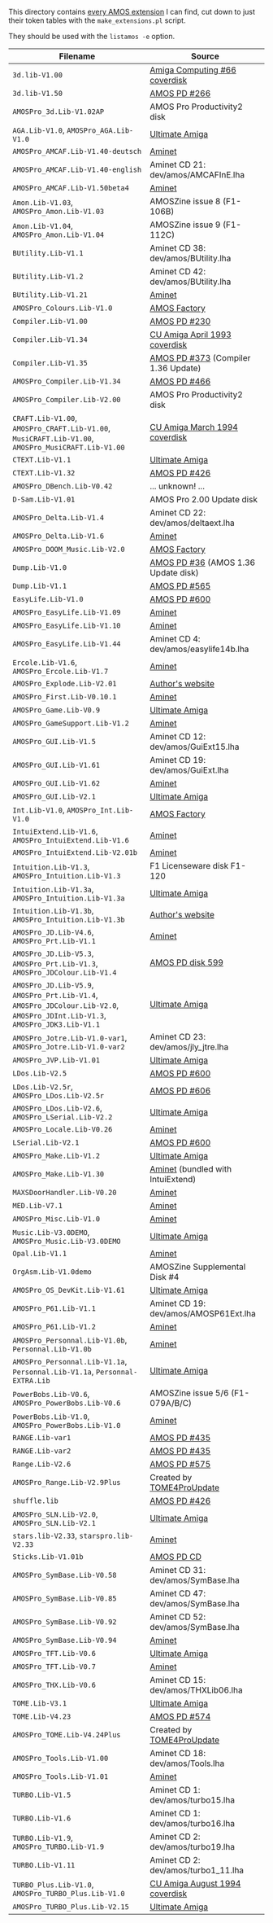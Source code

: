This directory contains [every AMOS extension](https://www.exotica.org.uk/wiki/AMOS_extensions)
I can find, cut down to just their token tables with the `make_extensions.pl` script.

They should be used with the `listamos -e` option.

| Filename                                              | Source |
|-------------------------------------------------------|--------|
|`3d.lib-V1.00`                                         |[Amiga Computing #66 coverdisk](http://amr.abime.net/issue_505_coverdisks)|
|`3d.lib-V1.50`                                         |[AMOS PD #266](http://cd.textfiles.com/amospd/251-275/APD266/AMOS_System/3d.lib)|
|`AMOSPro_3d.Lib-V1.02AP`                               |AMOS Pro Productivity2 disk|
|`AGA.Lib-V1.0`, `AMOSPro_AGA.Lib-V1.0`                 |[Ultimate Amiga](http://www.aliensrcooluk.com/public/Amiga/AMOS/AGA.LHA)|
|`AMOSPro_AMCAF.Lib-V1.40-deutsch`                      |[Aminet](http://aminet.net/package/dev/amos/AMCAFExt140InD)|
|`AMOSPro_AMCAF.Lib-V1.40-english`                      |Aminet CD 21: dev/amos/AMCAFInE.lha|
|`AMOSPro_AMCAF.Lib-V1.50beta4`                         |[Aminet](http://aminet.net/package/dev/amos/AMCAF150Final)|
|`Amon.Lib-V1.03`, `AMOSPro_Amon.Lib-V1.03`             |AMOSZine issue 8 (F1-106B)|
|`Amon.Lib-V1.04`, `AMOSPro_Amon.Lib-V1.04`             |AMOSZine issue 9 (F1-112C)|
|`BUtility.Lib-V1.1`                                    |Aminet CD 38: dev/amos/BUtility.lha|
|`BUtility.Lib-V1.2`                                    |Aminet CD 42: dev/amos/BUtility.lha|
|`BUtility.Lib-V1.21`                                   |[Aminet](http://aminet.net/package/dev/amos/BUtility)|
|`AMOSPro_Colours.Lib-V1.0`                             |[AMOS Factory](http://www.amigau.com/amigarealm/amos/amos/2301.htm)|
|`Compiler.Lib-V1.00`                                   |[AMOS PD #230](http://cd.textfiles.com/amospd/226-250/APD230/AMOS_System/)|
|`Compiler.Lib-V1.34`                                   |[CU Amiga April 1993 coverdisk](http://amr.abime.net/issue_602_coverdisks)|
|`Compiler.Lib-V1.35`                                   |[AMOS PD #373](http://cd.textfiles.com/amospd/351-375/APD373/) (Compiler 1.36 Update)|
|`AMOSPro_Compiler.Lib-V1.34`                           |[AMOS PD #466](http://cd.textfiles.com/amospd/451-475/APD466/APSystem/)|
|`AMOSPro_Compiler.Lib-V2.00`                           |AMOS Pro Productivity2 disk|
|`CRAFT.Lib-V1.00`, `AMOSPro_CRAFT.Lib-V1.00`, `MusiCRAFT.Lib-V1.00`, `AMOSPro_MusiCRAFT.Lib-V1.00` |[CU Amiga March 1994 coverdisk](http://amr.abime.net/issue_613_coverdisks)|
|`CTEXT.Lib-V1.1`                                       |[Ultimate Amiga](https://www.ultimateamiga.co.uk/index.php?action=tpmod;dl=item397)|
|`CTEXT.Lib-V1.32`                                      |[AMOS PD #426](http://cd.textfiles.com/amospd/426-450/APD426/AMOS_System/)|
|`AMOSPro_DBench.Lib-V0.42`                             |... unknown! ...|
|`D-Sam.Lib-V1.01`                                      |AMOS Pro 2.00 Update disk|
|`AMOSPro_Delta.Lib-V1.4`                               |Aminet CD 22: dev/amos/deltaext.lha|
|`AMOSPro_Delta.Lib-V1.6`                               |[Aminet](http://aminet.net/package/dev/amos/AMOSPro_Delta)|
|`AMOSPro_DOOM_Music.Lib-V2.0`                          |[AMOS Factory](http://www.amigau.com/amigarealm/amos/amos/1503.htm)|
|`Dump.Lib-V1.0`                                        |[AMOS PD #36](http://cd.textfiles.com/amospd/026-050/APD036/) (AMOS 1.36 Update disk)|
|`Dump.Lib-V1.1`                                        |[AMOS PD #565](http://cd.textfiles.com/amospd/551-575/APD565/JC/AMOS_System/)|
|`EasyLife.Lib-V1.0`                                    |[AMOS PD #600](http://cd.textfiles.com/amospd/576-600/APD600/easy/)|
|`AMOSPro_EasyLife.Lib-V1.09`                           |[Aminet](http://aminet.net/package/dev/amos/Easylife110_P1)|
|`AMOSPro_EasyLife.Lib-V1.10`                           |[Aminet](http://aminet.net/package/dev/amos/Easylife110pt1)|
|`AMOSPro_EasyLife.Lib-V1.44`                           |Aminet CD 4: dev/amos/easylife14b.lha|
|`Ercole.Lib-V1.6`, `AMOSPro_Ercole.Lib-V1.7`           |[Aminet](http://aminet.net/package/dev/amos/Ercole_ext)|
|`AMOSPro_Explode.Lib-V2.01`                            |[Author's website](https://testaware.wordpress.com/amiga/)|
|`AMOSPro_First.Lib-V0.10.1`                            |[Aminet](http://aminet.net/package/dev/amos/FirstExt)|
|`AMOSPro_Game.Lib-V0.9`                                |[Ultimate Amiga](https://www.ultimateamiga.co.uk/index.php?action=tpmod;dl=item364)|
|`AMOSPro_GameSupport.Lib-V1.2`                         |[Aminet](http://aminet.net/package/dev/amos/GameSupport)|
|`AMOSPro_GUI.Lib-V1.5`                                 |Aminet CD 12: dev/amos/GuiExt15.lha|
|`AMOSPro_GUI.Lib-V1.61`                                |Aminet CD 19: dev/amos/GuiExt.lha|
|`AMOSPro_GUI.Lib-V1.62`                                |[Aminet](http://aminet.net/package/dev/amos/GuiExt162)|
|`AMOSPro_GUI.Lib-V2.1`                                 |[Ultimate Amiga](http://www.aliensrcooluk.com/public/Amiga/AMOS/GUI_2.LHA)|
|`Int.Lib-V1.0`, `AMOSPro_Int.Lib-V1.0`                 |[AMOS Factory](http://www.amigau.com/amigarealm/amos/amos/2501.htm)|
|`IntuiExtend.Lib-V1.6`, `AMOSPro_IntuiExtend.Lib-V1.6` |[Aminet](http://aminet.net/package/dev/amos/intuiextend16)|
|`AMOSPro_IntuiExtend.Lib-V2.01b`                       |[Aminet](http://aminet.net/package/dev/amos/IntuiExtend20b)|
|`Intuition.Lib-V1.3`, `AMOSPro_Intuition.Lib-V1.3`     |F1 Licenseware disk F1-120|
|`Intuition.Lib-V1.3a`, `AMOSPro_Intuition.Lib-V1.3a`   |[Ultimate Amiga](http://www.aliensrcooluk.com/public/Amiga/AMOS/Intuition.LHA)|
|`Intuition.Lib-V1.3b`, `AMOSPro_Intuition.Lib-V1.3b`   |[Author's website](http://www.achurch.org/)|
|`AMOSPro_JD.Lib-V4.6`, `AMOSPro_Prt.Lib-V1.1`          |[Aminet](http://aminet.net/package/dev/amos/jdlib4_6)|
|`AMOSPro_JD.Lib-V5.3`, `AMOSPro_Prt.Lib-V1.3`, `AMOSPro_JDColour.Lib-V1.4` |[AMOS PD disk 599](http://cd.textfiles.com/amospd/576-600/APD599/)|
|`AMOSPro_JD.Lib-V5.9`, `AMOSPro_Prt.Lib-V1.4`, `AMOSPro_JDColour.Lib-V2.0`, `AMOSPro_JDInt.Lib-V1.3`, `AMOSPro_JDK3.Lib-V1.1` |[Ultimate Amiga](http://www.aliensrcooluk.com/public/Amiga/AMOS/JD_Extensions.LHA)|
|`AMOSPro_Jotre.Lib-V1.0-var1`, `AMOSPro_Jotre.Lib-V1.0-var2` |Aminet CD 23: dev/amos/jly_jtre.lha|
|`AMOSPro_JVP.Lib-V1.01`                                |[Ultimate Amiga](http://www.aliensrcooluk.com/public/Amiga/AMOS/JVP_1.01.LHA)|
|`LDos.Lib-V2.5`                                        |[AMOS PD #600](http://cd.textfiles.com/amospd/576-600/APD600/ldos_demo/)|
|`LDos.Lib-V2.5r`, `AMOSPro_LDos.Lib-V2.5r`             |[AMOS PD #606](http://cd.textfiles.com/amospd/601-625/APD606/Ldos_AMOS_Extensions/)|
|`AMOSPro_LDos.Lib-V2.6`, `AMOSPro_LSerial.Lib-V2.2`    |[Ultimate Amiga](https://www.ultimateamiga.co.uk/index.php?action=tpmod;dl=item371)|
|`AMOSPro_Locale.Lib-V0.26`                             |[Aminet](http://aminet.net/package/dev/amos/localeext)|
|`LSerial.Lib-V2.1`                                     |[AMOS PD #600](http://cd.textfiles.com/amospd/576-600/APD600/ldos_demo/)|
|`AMOSPro_Make.Lib-V1.2`                                |[Ultimate Amiga](http://www.aliensrcooluk.com/public/Amiga/AMOS/Make_1.2.LHA)|
|`AMOSPro_Make.Lib-V1.30`                               |[Aminet](http://aminet.net/package/dev/amos/intuiextend16) (bundled with IntuiExtend)|
|`MAXSDoorHandler.Lib-V0.20`                            |[Aminet](http://aminet.net/package/comm/bbs/ArisDoors4MAXs)
|`MED.Lib-V7.1`                                         |[Aminet](http://aminet.net/package/dev/amos/medext71)|
|`AMOSPro_Misc.Lib-V1.0`                                |[Aminet](http://aminet.net/package/dev/amos/MiscExt)|
|`Music.Lib-V3.0DEMO`, `AMOSPro_Music.Lib-V3.0DEMO`     |[Ultimate Amiga](http://www.aliensrcooluk.com/public/Amiga/AMOS/EME_3.0_DEMO.LHA)|
|`Opal.Lib-V1.1`                                        |[Aminet](http://aminet.net/package/dev/basic/amosopal)|
|`OrgAsm.Lib-V1.0demo`                                  |AMOSZine Supplemental Disk #4|
|`AMOSPro_OS_DevKit.Lib-V1.61`                          |[Ultimate Amiga](http://www.aliensrcooluk.com/public/Amiga/AMOS/OS_Dev_1.61.LHA)|
|`AMOSPro_P61.Lib-V1.1`                                 |Aminet CD 19: dev/amos/AMOSP61Ext.lha|
|`AMOSPro_P61.Lib-V1.2`                                 |[Aminet](http://aminet.net/package/dev/amos/AMOSP61Ext)|
|`AMOSPro_Personnal.Lib-V1.0b`, `Personnal.Lib-V1.0b`   |[Aminet](http://aminet.net/package/dev/amos/PersonnalDEMO)|
|`AMOSPro_Personnal.Lib-V1.1a`, `Personnal.Lib-V1.1a`, `Personnal-EXTRA.Lib` |[Ultimate Amiga](https://www.ultimateamiga.co.uk/index.php?action=tpmod;dl=item458)|
|`PowerBobs.Lib-V0.6`, `AMOSPro_PowerBobs.Lib-V0.6`     |AMOSZine issue 5/6 (F1-079A/B/C)|
|`PowerBobs.Lib-V1.0`, `AMOSPro_PowerBobs.Lib-V1.0`     |[Aminet](http://aminet.net/package/dev/amos/PowerBobs)|
|`RANGE.Lib-var1`                                       |[AMOS PD #435](http://cd.textfiles.com/amospd/426-450/APD435/AMOS_System/)|
|`RANGE.Lib-var2`                                       |[AMOS PD #435](http://cd.textfiles.com/amospd/426-450/APD447/AMOS_System/)|
|`Range.Lib-V2.6`                                       |[AMOS PD #575](http://cd.textfiles.com/amospd/551-575/APD574/AMOS_System/Range.Lib)|
|`AMOSPro_Range.Lib-V2.9Plus`                           |Created by [TOME4ProUpdate](http://aminet.net/package/dev/amos/TOME4ProUpdate)|
|`shuffle.lib`                                          |[AMOS PD #426](http://cd.textfiles.com/amospd/426-450/APD426/AMOS_System/)|
|`AMOSPro_SLN.Lib-V2.0`, `AMOSPro_SLN.Lib-V2.1`         |[Ultimate Amiga](http://www.aliensrcooluk.com/public/Amiga/AMOS/SLN_Extensions.LHA)|
|`stars.lib-V2.33`, `starspro.lib-V2.33`                |[Aminet](http://aminet.net/package/dev/amos/stars)|
|`Sticks.Lib-V1.01b`                                    |[AMOS PD CD](http://cd.textfiles.com/amospd/Extensions/Sticks/)|
|`AMOSPro_SymBase.Lib-V0.58`                            |Aminet CD 31: dev/amos/SymBase.lha|
|`AMOSPro_SymBase.Lib-V0.85`                            |Aminet CD 47: dev/amos/SymBase.lha|
|`AMOSPro_SymBase.Lib-V0.92`                            |Aminet CD 52: dev/amos/SymBase.lha|
|`AMOSPro_SymBase.Lib-V0.94`                            |[Aminet](http://aminet.net/package/dev/amos/SymBase)|
|`AMOSPro_TFT.Lib-V0.6`                                 |[Ultimate Amiga](http://www.aliensrcooluk.com/public/Amiga/AMOS/TFT_0.6.LHA)|
|`AMOSPro_TFT.Lib-V0.7`                                 |[Aminet](http://aminet.net/package/dev/amos/TFT_Extension)|
|`AMOSPro_THX.Lib-V0.6`                                 |Aminet CD 15: dev/amos/THXLib06.lha|
|`TOME.Lib-V3.1`                                        |[Ultimate Amiga](https://www.ultimateamiga.co.uk/index.php?action=tpmod;dl=item397)|
|`TOME.Lib-V4.23`                                       |[AMOS PD #574](http://cd.textfiles.com/amospd/551-575/APD574/AMOS_System/)|
|`AMOSPro_TOME.Lib-V4.24Plus`                           |Created by [TOME4ProUpdate](http://aminet.net/package/dev/amos/TOME4ProUpdate)|
|`AMOSPro_Tools.Lib-V1.00`                              |Aminet CD 18: dev/amos/Tools.lha|
|`AMOSPro_Tools.Lib-V1.01`                              |[Aminet](http://aminet.net/package/dev/amos/Tools)|
|`TURBO.Lib-V1.5`                                       |Aminet CD 1: dev/amos/turbo15.lha|
|`TURBO.Lib-V1.6`                                       |Aminet CD 1: dev/amos/turbo16.lha|
|`TURBO.Lib-V1.9`, `AMOSPro_TURBO.Lib-V1.9`             |Aminet CD 2: dev/amos/turbo19.lha|
|`TURBO.Lib-V1.11`                                      |Aminet CD 2: dev/amos/turbo1_11.lha|
|`TURBO_Plus.Lib-V1.0`, `AMOSPro_TURBO_Plus.Lib-V1.0`   |[CU Amiga August 1994 coverdisk](http://amr.abime.net/issue_618_coverdisks)|
|`AMOSPro_TURBO_Plus.Lib-V2.15`                         |[Ultimate Amiga](https://www.ultimateamiga.co.uk/index.php?action=tpmod;dl=item362)|
